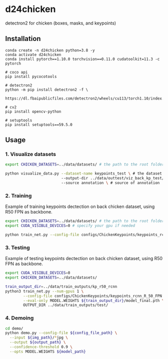 # d24chicken
detectron2 for chicken (boxes, masks, and keypoints)

## Installation
```
conda create -n d24chicken python=3.8 -y
conda activate d24chicken 
conda install pytorch==1.10.0 torchvision==0.11.0 cudatoolkit=11.3 -c pytorch

# coco api
pip install pycocotools

# detectron2
python -m pip install detectron2 -f \
  https://dl.fbaipublicfiles.com/detectron2/wheels/cu113/torch1.10/index.html

# cv2
pip install opencv-python

# setuptools
pip install setuptools==59.5.0
```

## Usage
### 1. Visualize datasets
```bash
export CHICKEN_DATASETS=../data/datasets/ # the path to the root folder contain the datasets

python visualize_data.py --dataset-name keypoints_test \ # the dataset name
                         --output-dir ../data/outtest/viz_back_kp_test/ \ # the output dir of visualize images
                         --source annotation \ # source of annotation
```
### 2. Training
Example of training keypoints dectection on back chicken dataset, using R50 FPN as backbone.
```bash
export CHICKEN_DATASETS=../data/datasets/ # the path to the root folder contain the datasets
export CUDA_VISIBLE_DEVICES=0 # specify your gpu if needed

python train_net.py --config-file configs/ChickenKeypoints/keypoints_rcnn_R_50_FPN.yaml
```

### 3. Testing
Example of testing keypoints dectection on back chicken dataset, using R50 FPN as backbone.
```bash
export CUDA_VISIBLE_DEVICES=0
export CHICKEN_DATASETS=../data/datasets/

train_output_dir=../data/train_outputs/kp_r50_rcnn
python3 train_net.py --num-gpus 1 \
        --config-file configs/ChickenKeypoints/keypoints_rcnn_R_50_FPN.yaml \
        --eval-only MODEL.WEIGHTS ${train_output_dir}/model_final.pth \
        OUTPUT_DIR ../data/train_outputs/test/ 
```
### 4. Demoing
```bash
cd demo/
python demo.py --config-file ${config_file_path} \
  --input ${img_path}/*jpg \
  --output ${output_path} \
  --confidence-threshold 0.9 \
  --opts MODEL.WEIGHTS ${model_path}
```
